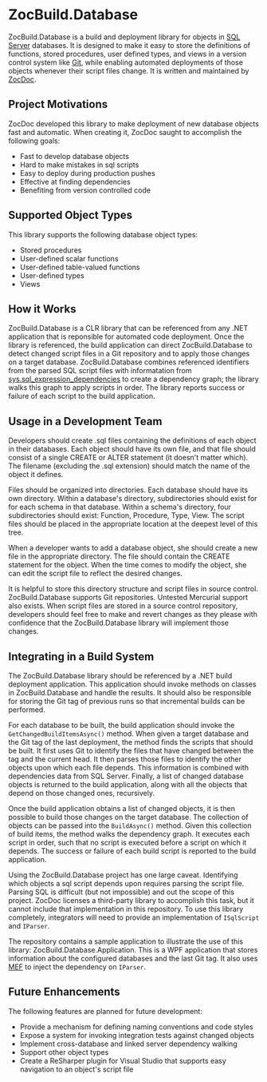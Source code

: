 ZocBuild.Database
=================

ZocBuild.Database is a build and deployment library for objects in [SQL Server](http://www.microsoft.com/en-us/sqlserver/) databases.  It is designed to make it easy to store the definitions of functions, stored procedures, user defined types, and views in a version control system like [Git](http://git-scm.com/), while enabling automated deployments of those objects whenever their script files change.  It is written and maintained by [ZocDoc](http://zocdoc.com).

Project Motivations
-------------------
ZocDoc developed this library to make deployment of new database objects fast and automatic.  When creating it, ZocDoc saught to accomplish the following goals:
* Fast to develop database objects
* Hard to make mistakes in sql scripts
* Easy to deploy during production pushes
* Effective at finding dependencies
* Benefiting from version controlled code

Supported Object Types
----------------------
This library supports the following database object types:
* Stored procedures
* User-defined scalar functions
* User-defined table-valued functions
* User-defined types
* Views

How it Works
------------
ZocBuild.Database is a CLR library that can be referenced from any .NET application that is reponsible for automated code deployment.  Once the library is referenced, the build application can direct ZocBuild.Database to detect changed script files in a Git repository and to apply those changes on a target database.  ZocBuild.Database combines referenced identifiers from the parsed SQL script files with informatation from [sys.sql_expression_dependencies](http://msdn.microsoft.com/en-us/library/bb677315.aspx) to create a dependency graph; the library walks this graph to apply scripts in order.  The library reports success or failure of each script to the build application.

Usage in a Development Team
---------------------------
Developers should create .sql files containing the definitions of each object in their databases.  Each object should have its own file, and that file should consist of a single CREATE or ALTER statement (it doesn't matter which).  The filename (excluding the .sql extension) should match the name of the object it defines.

Files should be organized into directories.  Each database should have its own directory.  Within a database's directory, subdirectories should exist for for each schema in that database.  Within a schema's directory, four subdirectories should exist: Function, Procedure, Type, View.  The script files should be placed in the appropriate location at the deepest level of this tree.

When a developer wants to add a database object, she should create a new file in the appropriate directory.  The file should contain the CREATE statement for the object.  When the time comes to modify the object, she can edit the script file to reflect the desired changes.

It is helpful to store this directory structure and script files in source control.  ZocBuild.Database supports Git repositories.  Untested Mercurial support also exists.  When script files are stored in a source control repository, developers should feel free to make and revert changes as they please with confidence that the ZocBuild.Database library will implement those changes.

Integrating in a Build System
-----------------------------
The ZocBuild.Database library should be referenced by a .NET build deployment application.  This application should invoke methods on classes in ZocBuild.Database and handle the results.  It should also be responsible for storing the Git tag of previous runs so that incremental builds can be performed.

For each database to be built, the build application should invoke the `GetChangedBuildItemsAsync()` method.  When given a target database and the Git tag of the last deployment, the method finds the scripts that should be built.  It first uses Git to identify the files that have changed between the tag and the current head.  It then parses those files to identify the other objects upon which each file depends.  This information is combined with dependencies data from SQL Server.  Finally, a list of changed database objects is returned to the build application, along with all the objects that depend on those changed ones, recursively.

Once the build application obtains a list of changed objects, it is then possible to build those changes on the target database.  The collection of objects can be passed into the `BuildAsync()` method.  Given this collection of build items, the method walks the dependency graph.  It executes each script in order, such that no script is executed before a script on which it depends.  The success or failure of each build script is reported to the build application.

Using the ZocBuild.Database project has one large caveat.  Identifying which objects a sql script depends upon requires parsing the script file.  Parsing SQL is difficult (but not impossible) and out the scope of this project.  ZocDoc licenses a third-party library to accomplish this task, but it cannot include that implementation in this repository.  To use this library completely, integrators will need to provide an implementation of `ISqlScript` and `IParser`.

The repository contains a sample application to illustrate the use of this library: ZocBuild.Database.Application.  This is a WPF application that stores information about the configured databases and the last Git tag.  It also uses [MEF](http://mef.codeplex.com/) to inject the dependency on `IParser`.

Future Enhancements
-------------------
The following features are planned for future development:
* Provide a mechanism for defining naming conventions and code styles
* Expose a system for invoking integration tests against changed objects
* Implement cross-database and linked server dependency walking
* Support other object types
* Create a ReSharper plugin for Visual Studio that supports easy navigation to an object's script file

